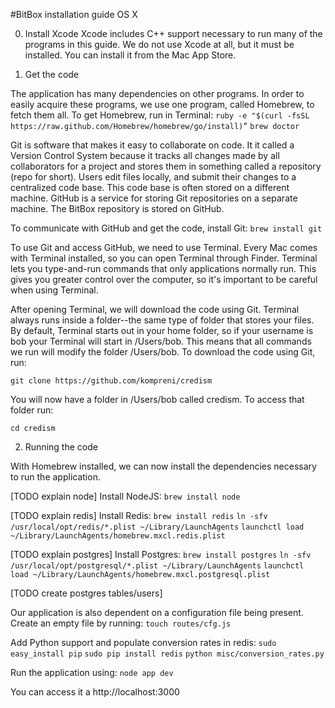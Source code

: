 #BitBox installation guide OS X

0. Install Xcode
Xcode includes C++ support necessary to run many of the programs in this guide. We do not use Xcode at all, but it must be installed. You can install it from the Mac App Store.

1. Get the code

The application has many dependencies on other programs. In order to easily acquire these programs, we use one program, called Homebrew, to fetch them all. To get Homebrew, run in Terminal:
`ruby -e "$(curl -fsSL https://raw.github.com/Homebrew/homebrew/go/install)”`
`brew doctor`


Git is software that makes it easy to collaborate on code. It it called a Version Control System because it tracks all changes made by all collaborators for a project and stores them in something called a repository (repo for short). Users edit files locally, and submit their changes to a centralized code base. This code base is often stored on a different machine. GitHub is a service for storing Git repositories on a separate machine. The BitBox repository is stored on GitHub.

To communicate with GitHub and get the code, install Git:
`brew install git`

To use Git and access GitHub, we need to use Terminal. Every Mac comes with Terminal installed, so you can open Terminal through Finder. Terminal lets you type-and-run commands that only applications normally run. This gives you greater control over the computer, so it's important to be careful when using Terminal.

After opening Terminal, we will download the code using Git. Terminal always runs inside a folder--the same type of folder that stores your files. By default, Terminal starts out in your home folder, so if your username is bob your Terminal will start in /Users/bob. This means that all commands we run will modify the folder /Users/bob. To download the code using Git, run:

`git clone https://github.com/kompreni/credism`

You will now have a folder in /Users/bob called credism. To access that folder run: 

`cd credism`

2. Running the code

With Homebrew installed, we can now install the dependencies necessary to run the application. 

[TODO explain node]
Install NodeJS:
`brew install node`

[TODO explain redis]
Install Redis:
`brew install redis`
`ln -sfv /usr/local/opt/redis/*.plist ~/Library/LaunchAgents`
`launchctl load ~/Library/LaunchAgents/homebrew.mxcl.redis.plist`

[TODO explain postgres]
Install Postgres:
`brew install postgres`
`ln -sfv /usr/local/opt/postgresql/*.plist ~/Library/LaunchAgents`
`launchctl load ~/Library/LaunchAgents/homebrew.mxcl.postgresql.plist`

[TODO create postgres tables/users]

Our application is also dependent on a configuration file being present. Create an empty file by running:
`touch routes/cfg.js`

Add Python support and populate conversion rates in redis:
`sudo easy_install pip`
`sudo pip install redis`
`python misc/conversion_rates.py`

Run the application using:
`node app dev`

You can access it a http://localhost:3000

	